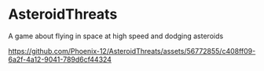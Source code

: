 # AsteroidThreats
A game about flying in space at high speed and dodging asteroids


https://github.com/Phoenix-12/AsteroidThreats/assets/56772855/c408ff09-6a2f-4a12-9041-789d6cf44324


